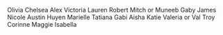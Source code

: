 Olivia
Chelsea
Alex
Victoria 
Lauren
Robert 
Mitch or Muneeb 
Gaby
James
Nicole
Austin
Huyen 
Marielle
Tatiana
Gabi
Aisha
Katie
Valeria or Val
Troy
Corinne
Maggie
Isabella
